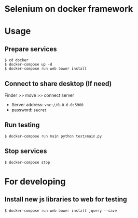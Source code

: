 # Selenium on docker framework

# Usage

## Prepare services
```
$ cd docker
$ docker-compose up -d
$ docker-compose run web bower install
```

## Connect to share desktop (If need)
Finder >> move >> connect server
* Server address: `vnc://0.0.0.0:5900`
* password: `secret`


## Run testing
```
$ docker-compose run main python test/main.py
```

## Stop services
```
$ docker-compose stop
```


# For developing

## Install new js libraries to web for testing
```
$ docker-compose run web bower install jquery --save
```
